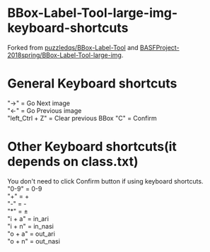 # BBox-Label-Tool-large-img-keyboard-shortcuts

Forked from [puzzledqs/BBox-Label-Tool](https://github.com/puzzledqs/BBox-Label-Tool) and [BASFProject-2018spring/BBox-Label-Tool-large-img](https://github.com/BASFProject-2018spring/BBox-Label-Tool-large-img).  

# General Keyboard shortcuts
"→" = Go Next image  
"←" = Go Previous image  
"left_Ctrl + Z" = Clear previous BBox
"C" = Confirm

# Other Keyboard shortcuts(it depends on class.txt)
You don't need to click Confirm button if using keyboard shortcuts.    
"0-9" = 0-9  
"+" = +  
"-" = -  
"*" = ±  
"i + a" = in_ari  
"i + n" = in_nasi  
"o + a" = out_ari  
"o + n" = out_nasi  

